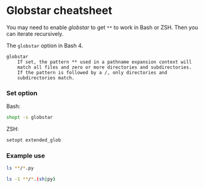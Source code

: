 # Globstar cheatsheet

You may need to enable _globstar_ to get `**` to work in Bash or ZSH. Then you can iterate recursively.

The `globstar` option in Bash 4.

```
globstar
    If set, the pattern ** used in a pathname expansion context will
    match all files and zero or more directories and subdirectories.
    If the pattern is followed by a /, only directories and
    subdirectories match.
```

### Set option

Bash:

```sh
shopt -s globstar
```

ZSH:

```sh
setopt extended_glob
```

### Example use

```sh
ls **/*.py
```

```sh
ls -1 **/*.(sh|py)
```
